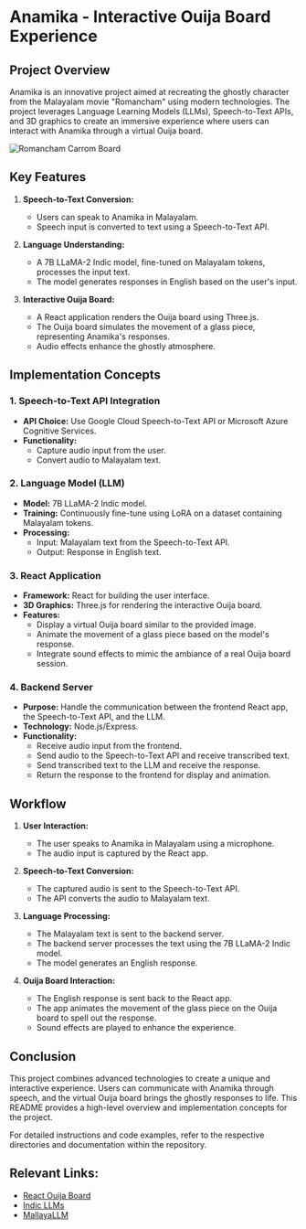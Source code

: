 # Anamika - Interactive Ouija Board Experience

## Project Overview

Anamika is an innovative project aimed at recreating the ghostly character from the Malayalam movie "Romancham" using modern technologies. The project leverages Language Learning Models (LLMs), Speech-to-Text APIs, and 3D graphics to create an immersive experience where users can interact with Anamika through a virtual Ouija board.

![Romancham Carrom Board](https://external-content.duckduckgo.com/iu/?u=https%3A%2F%2Fd32qys9a6wm9no.cloudfront.net%2Fimages%2Fmovies%2Fbackdrop%2F8e%2F24b31a46d4d5eb846e869bf5a3b02e93_706x397.jpg%3Ft%3D1675802362&f=1&nofb=1&ipt=7d5f3d1394aa849938824ba457fa9e3e5abd7756ca356fadda2b1d35fe3ed972&ipo=images)

## Key Features

1. **Speech-to-Text Conversion:**
   - Users can speak to Anamika in Malayalam.
   - Speech input is converted to text using a Speech-to-Text API.

2. **Language Understanding:**
   - A 7B LLaMA-2 Indic model, fine-tuned on Malayalam tokens, processes the input text.
   - The model generates responses in English based on the user's input.

3. **Interactive Ouija Board:**
   - A React application renders the Ouija board using Three.js.
   - The Ouija board simulates the movement of a glass piece, representing Anamika's responses.
   - Audio effects enhance the ghostly atmosphere.

## Implementation Concepts

### 1. Speech-to-Text API Integration

- **API Choice:** Use Google Cloud Speech-to-Text API or Microsoft Azure Cognitive Services.
- **Functionality:**
  - Capture audio input from the user.
  - Convert audio to Malayalam text.

### 2. Language Model (LLM)

- **Model:** 7B LLaMA-2 Indic model.
- **Training:** Continuously fine-tune using LoRA on a dataset containing Malayalam tokens.
- **Processing:**
  - Input: Malayalam text from the Speech-to-Text API.
  - Output: Response in English text.

### 3. React Application

- **Framework:** React for building the user interface.
- **3D Graphics:** Three.js for rendering the interactive Ouija board.
- **Features:**
  - Display a virtual Ouija board similar to the provided image.
  - Animate the movement of a glass piece based on the model's response.
  - Integrate sound effects to mimic the ambiance of a real Ouija board session.

### 4. Backend Server

- **Purpose:** Handle the communication between the frontend React app, the Speech-to-Text API, and the LLM.
- **Technology:** Node.js/Express.
- **Functionality:**
  - Receive audio input from the frontend.
  - Send audio to the Speech-to-Text API and receive transcribed text.
  - Send transcribed text to the LLM and receive the response.
  - Return the response to the frontend for display and animation.

## Workflow

1. **User Interaction:**
   - The user speaks to Anamika in Malayalam using a microphone.
   - The audio input is captured by the React app.

2. **Speech-to-Text Conversion:**
   - The captured audio is sent to the Speech-to-Text API.
   - The API converts the audio to Malayalam text.

3. **Language Processing:**
   - The Malayalam text is sent to the backend server.
   - The backend server processes the text using the 7B LLaMA-2 Indic model.
   - The model generates an English response.

4. **Ouija Board Interaction:**
   - The English response is sent back to the React app.
   - The app animates the movement of the glass piece on the Ouija board to spell out the response.
   - Sound effects are played to enhance the experience.

## Conclusion

This project combines advanced technologies to create a unique and interactive experience. Users can communicate with Anamika through speech, and the virtual Ouija board brings the ghostly responses to life. This README provides a high-level overview and implementation concepts for the project.

For detailed instructions and code examples, refer to the respective directories and documentation within the repository.

## Relevant Links:

- [React Ouija Board](https://medium.com/@meirgotroot/the-spooky-side-of-ai-building-an-animated-ouija-board-app-fbe4485aa336)
- [Indic LLMs](https://huggingface.co/abhinand/malayalam-llama-7b-instruct-v0.1)
- [MallayaLLM](https://github.com/VishnuPJ/MalayaLLM)
